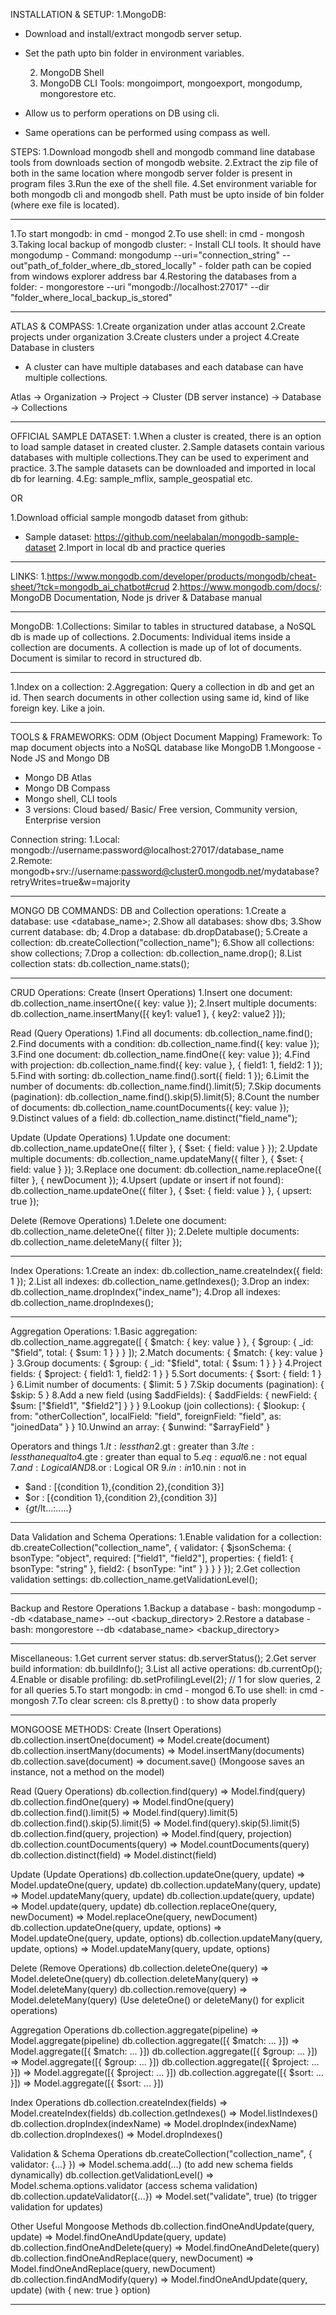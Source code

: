 INSTALLATION & SETUP:
1.MongoDB:

- Download and install/extract mongodb server setup.
- Set the path upto bin folder in environment variables.

  2. MongoDB Shell
  3. MongoDB CLI Tools: mongoimport, mongoexport, mongodump, mongorestore etc.

- Allow us to perform operations on DB using cli.
- Same operations can be performed using compass as well.

STEPS:
1.Download mongodb shell and mongodb command line database tools from downloads section of mongodb website.
2.Extract the zip file of both in the same location where mongodb server folder is present in program files
3.Run the exe of the shell file.
4.Set environment variable for both mongodb cli and mongodb shell. Path must be upto inside of bin folder (where exe file is located).

---

1.To start mongodb: in cmd - mongod
2.To use shell: in cmd - mongosh
3.Taking local backup of mongodb cluster: - Install CLI tools. It should have mongodump - Command: mongodump --uri="connection_string" --out"path_of_folder_where_db_stored_locally" - folder path can be copied from windows explorer address bar
4.Restoring the databases from a folder: - mongorestore --uri "mongodb://localhost:27017" --dir "folder_where_local_backup_is_stored"

---

ATLAS & COMPASS:
1.Create organization under atlas account
2.Create projects under organization
3.Create clusters under a project
4.Create Database in clusters

- A cluster can have multiple databases and each database can have multiple collections.

Atlas -> Organization -> Project -> Cluster (DB server instance) -> Database -> Collections

---

OFFICIAL SAMPLE DATASET:
1.When a cluster is created, there is an option to load sample dataset in created cluster.
2.Sample datasets contain various databases with multiple collections.They can be used to experiment and practice.
3.The sample datasets can be downloaded and imported in local db for learning.
4.Eg: sample_mflix, sample_geospatial etc.

OR

1.Download official sample mongodb dataset from github:

- Sample dataset: https://github.com/neelabalan/mongodb-sample-dataset
  2.Import in local db and practice queries

---

LINKS: 1.https://www.mongodb.com/developer/products/mongodb/cheat-sheet/?tck=mongodb_ai_chatbot#crud 2.https://www.mongodb.com/docs/: MongoDB Documentation, Node js driver & Database manual

---

MongoDB:
1.Collections: Similar to tables in structured database, a NoSQL db is made up of collections.
2.Documents: Individual items inside a collection are documents. A collection is made up of lot of documents. Document is similar to record in structured db.

---

1.Index on a collection:
2.Aggregation: Query a collection in db and get an id. Then search documents in other collection using same id, kind of like foreign key. Like a join.

---

TOOLS & FRAMEWORKS:
ODM (Object Document Mapping) Framework: To map document objects into a NoSQL database like MongoDB
1.Mongoose - Node JS and Mongo DB

- Mongo DB Atlas
- Mongo DB Compass
- Mongo shell, CLI tools
- 3 versions: Cloud based/ Basic/ Free version, Community version, Enterprise version

Connection string:
1.Local: mongodb://username:password@localhost:27017/database_name
2.Remote: mongodb+srv://username:password@cluster0.mongodb.net/mydatabase?retryWrites=true&w=majority

---

MONGO DB COMMANDS:
DB and Collection operations:
1.Create a database: use <database_name>;
2.Show all databases: show dbs;
3.Show current database: db;
4.Drop a database: db.dropDatabase();
5.Create a collection: db.createCollection("collection_name");
6.Show all collections: show collections;
7.Drop a collection: db.collection_name.drop();
8.List collection stats: db.collection_name.stats();

---

CRUD Operations:
Create (Insert Operations)
1.Insert one document: db.collection_name.insertOne({ key: value });
2.Insert multiple documents: db.collection_name.insertMany([{ key1: value1 }, { key2: value2 }]);

Read (Query Operations)
1.Find all documents: db.collection_name.find();
2.Find documents with a condition: db.collection_name.find({ key: value });
3.Find one document: db.collection_name.findOne({ key: value });
4.Find with projection: db.collection_name.find({ key: value }, { field1: 1, field2: 1 });
5.Find with sorting: db.collection_name.find().sort({ field: 1 });
6.Limit the number of documents: db.collection_name.find().limit(5);
7.Skip documents (pagination): db.collection_name.find().skip(5).limit(5);
8.Count the number of documents: db.collection_name.countDocuments({ key: value });
9.Distinct values of a field: db.collection_name.distinct("field_name");

Update (Update Operations)
1.Update one document: db.collection_name.updateOne({ filter }, { $set: { field: value } });
2.Update multiple documents: db.collection_name.updateMany({ filter }, { $set: { field: value } });
3.Replace one document: db.collection_name.replaceOne({ filter }, { newDocument });
4.Upsert (update or insert if not found): db.collection_name.updateOne({ filter }, { $set: { field: value } }, { upsert: true });

Delete (Remove Operations)
1.Delete one document: db.collection_name.deleteOne({ filter });
2.Delete multiple documents: db.collection_name.deleteMany({ filter });

---

Index Operations:
1.Create an index: db.collection_name.createIndex({ field: 1 });
2.List all indexes: db.collection_name.getIndexes();
3.Drop an index: db.collection_name.dropIndex("index_name");
4.Drop all indexes: db.collection_name.dropIndexes();

---

Aggregation Operations:
1.Basic aggregation: db.collection_name.aggregate([ { $match: { key: value } }, { $group: { _id: "$field", total: { $sum: 1 } } } ]);
2.Match documents: { $match: { key: value } }
3.Group documents: { $group: { _id: "$field", total: { $sum: 1 } } }
4.Project fields: { $project: { field1: 1, field2: 1 } }
5.Sort documents: { $sort: { field: 1 } }
6.Limit number of documents: { $limit: 5 }
7.Skip documents (pagination): { $skip: 5 }
8.Add a new field (using $addFields): { $addFields: { newField: { $sum: ["$field1", "$field2"] } } }
9.Lookup (join collections): { $lookup: { from: "otherCollection", localField: "field", foreignField: "field", as: "joinedData" } }
10.Unwind an array: { $unwind: "$arrayField" }

Operators and things 1.$lt : less than
2.$gt : greater than 3.$lte : less than equal to
4.$gte : greater than equal to 5.$eq : equal
6.$ne : not equal 7.$and : Logical AND
8.$or : Logical OR 9.$in : in
10.$nin : not in

- $and : [{condition 1},{condition 2},{condition 3}]
- $or : [{condition 1},{condition 2},{condition 3}]
- {$gt/$lt...:.....}

---

Data Validation and Schema Operations:
1.Enable validation for a collection:
db.createCollection("collection_name", {
validator: {
$jsonSchema: {
bsonType: "object",
required: ["field1", "field2"],
properties: {
field1: { bsonType: "string" },
field2: { bsonType: "int" }
}
}
}
});
2.Get collection validation settings: db.collection_name.getValidationLevel();

---

Backup and Restore Operations
1.Backup a database - bash: mongodump --db <database_name> --out <backup_directory>
2.Restore a database - bash: mongorestore --db <database_name> <backup_directory>

---

Miscellaneous:
1.Get current server status: db.serverStatus();
2.Get server build information: db.buildInfo();
3.List all active operations: db.currentOp();
4.Enable or disable profiling: db.setProfilingLevel(2); // 1 for slow queries, 2 for all queries
5.To start mongodb: in cmd - mongod
6.To use shell: in cmd - mongosh
7.To clear screen: cls
8.pretty() : to show data properly

---

MONGOOSE METHODS:
Create (Insert Operations)
db.collection.insertOne(document) => Model.create(document)
db.collection.insertMany(documents) => Model.insertMany(documents)
db.collection.save(document) => document.save() (Mongoose saves an instance, not a method on the model)

Read (Query Operations)
db.collection.find(query) => Model.find(query)
db.collection.findOne(query) => Model.findOne(query)
db.collection.find().limit(5) => Model.find(query).limit(5)
db.collection.find().skip(5).limit(5) => Model.find(query).skip(5).limit(5)
db.collection.find(query, projection) => Model.find(query, projection)
db.collection.countDocuments(query) => Model.countDocuments(query)
db.collection.distinct(field) => Model.distinct(field)

Update (Update Operations)
db.collection.updateOne(query, update) => Model.updateOne(query, update)
db.collection.updateMany(query, update) => Model.updateMany(query, update)
db.collection.update(query, update) => Model.update(query, update)
db.collection.replaceOne(query, newDocument) => Model.replaceOne(query, newDocument)
db.collection.updateOne(query, update, options) => Model.updateOne(query, update, options)
db.collection.updateMany(query, update, options) => Model.updateMany(query, update, options)

Delete (Remove Operations)
db.collection.deleteOne(query) => Model.deleteOne(query)
db.collection.deleteMany(query) => Model.deleteMany(query)
db.collection.remove(query) => Model.deleteMany(query) (Use deleteOne() or deleteMany() for explicit operations)

Aggregation Operations
db.collection.aggregate(pipeline) => Model.aggregate(pipeline)
db.collection.aggregate([{ $match: ... }]) => Model.aggregate([{ $match: ... }])
db.collection.aggregate([{ $group: ... }]) => Model.aggregate([{ $group: ... }])
db.collection.aggregate([{ $project: ... }]) => Model.aggregate([{ $project: ... }])
db.collection.aggregate([{ $sort: ... }]) => Model.aggregate([{ $sort: ... }])

Index Operations
db.collection.createIndex(fields) => Model.createIndex(fields)
db.collection.getIndexes() => Model.listIndexes()
db.collection.dropIndex(indexName) => Model.dropIndex(indexName)
db.collection.dropIndexes() => Model.dropIndexes()

Validation & Schema Operations
db.createCollection("collection_name", { validator: {...} }) => Model.schema.add(...) (to add new schema fields dynamically)
db.collection.getValidationLevel() => Model.schema.options.validator (access schema validation)
db.collection.updateValidator({...}) => Model.set("validate", true) (to trigger validation for updates)

Other Useful Mongoose Methods
db.collection.findOneAndUpdate(query, update) => Model.findOneAndUpdate(query, update)
db.collection.findOneAndDelete(query) => Model.findOneAndDelete(query)
db.collection.findOneAndReplace(query, newDocument) => Model.findOneAndReplace(query, newDocument)
db.collection.findAndModify(query) => Model.findOneAndUpdate(query, update) (with { new: true } option)

---
